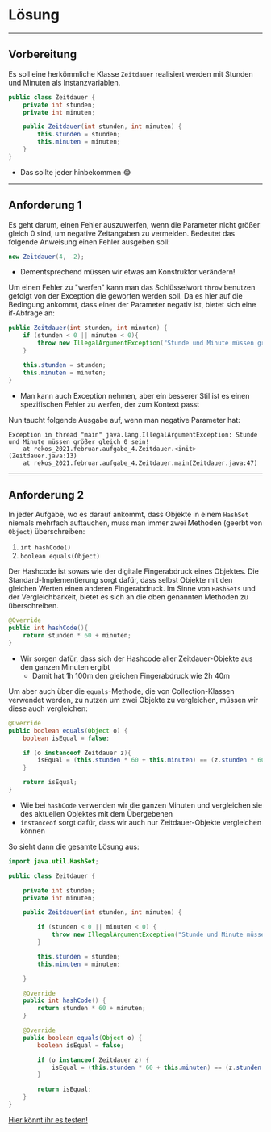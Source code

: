 # Lösung
***
## Vorbereitung

Es soll eine herkömmliche Klasse ``Zeitdauer`` realisiert werden mit Stunden und Minuten als Instanzvariablen.

````java
public class Zeitdauer {
    private int stunden;
    private int minuten;

    public Zeitdauer(int stunden, int minuten) {
        this.stunden = stunden;
        this.minuten = minuten;
    }
}
````
* Das sollte jeder hinbekommen 😂

***
## Anforderung 1

Es geht darum, einen Fehler auszuwerfen, wenn die Parameter nicht größer gleich 0 sind, um negative Zeitangaben zu
vermeiden. Bedeutet das folgende Anweisung einen Fehler ausgeben soll:
````java
new Zeitdauer(4, -2);
````
* Dementsprechend müssen wir etwas am Konstruktor verändern!

Um einen Fehler zu "werfen" kann man das Schlüsselwort ``throw`` benutzen gefolgt von der Exception die geworfen werden
soll. Da es hier auf die Bedingung ankommt, dass einer der Parameter negativ ist, bietet sich eine if-Abfrage an:

````java
public Zeitdauer(int stunden, int minuten) {
    if (stunden < 0 || minuten < 0){
        throw new IllegalArgumentException("Stunde und Minute müssen größer gleich 0 sein!");
    }

    this.stunden = stunden;
    this.minuten = minuten;
}
````
* Man kann auch Exception nehmen, aber ein besserer Stil ist es einen spezifischen Fehler zu werfen, der zum Kontext passt

Nun taucht folgende Ausgabe auf, wenn man negative Parameter hat:
````
Exception in thread "main" java.lang.IllegalArgumentException: Stunde und Minute müssen größer gleich 0 sein!
	at rekos_2021.februar.aufgabe_4.Zeitdauer.<init>(Zeitdauer.java:13)
	at rekos_2021.februar.aufgabe_4.Zeitdauer.main(Zeitdauer.java:47)
````

***

## Anforderung 2

In jeder Aufgabe, wo es darauf ankommt, dass Objekte in einem ``HashSet`` niemals mehrfach auftauchen, muss man immer
zwei Methoden (geerbt von ``Object``) überschreiben:
1. ``int hashCode()``
2. ``boolean equals(Object)``

Der Hashcode ist sowas wie der digitale Fingerabdruck eines Objektes. Die Standard-Implementierung sorgt dafür, dass
selbst Objekte mit den gleichen Werten einen anderen Fingerabdruck. Im Sinne von ``HashSets`` und der Vergleichbarkeit,
bietet es sich an die oben genannten Methoden zu überschreiben.

````java
@Override
public int hashCode(){
    return stunden * 60 + minuten;
}
````
* Wir sorgen dafür, dass sich der Hashcode aller Zeitdauer-Objekte aus den ganzen Minuten ergibt
  * Damit hat 1h 100m den gleichen Fingerabdruck wie 2h 40m

Um aber auch über die ``equals``-Methode, die von Collection-Klassen verwendet werden, zu nutzen um zwei Objekte zu vergleichen,
müssen wir diese auch vergleichen:

````java
@Override
public boolean equals(Object o) {
    boolean isEqual = false;

    if (o instanceof Zeitdauer z){
        isEqual = (this.stunden * 60 + this.minuten) == (z.stunden * 60 + z.minuten);
    }

    return isEqual;
}
````
* Wie bei ``hashCode`` verwenden wir die ganzen Minuten und vergleichen sie des aktuellen Objektes mit dem Übergebenen
* ``instanceof`` sorgt dafür, dass wir auch nur Zeitdauer-Objekte vergleichen können

So sieht dann die gesamte Lösung aus:

````java
import java.util.HashSet;

public class Zeitdauer {

    private int stunden;
    private int minuten;

    public Zeitdauer(int stunden, int minuten) {

        if (stunden < 0 || minuten < 0) {
            throw new IllegalArgumentException("Stunde und Minute müssen größer gleich 0 sein!");
        }

        this.stunden = stunden;
        this.minuten = minuten;

    }

    @Override
    public int hashCode() {
        return stunden * 60 + minuten;
    }

    @Override
    public boolean equals(Object o) {
        boolean isEqual = false;

        if (o instanceof Zeitdauer z) {
            isEqual = (this.stunden * 60 + this.minuten) == (z.stunden * 60 + z.minuten);
        }

        return isEqual;
    }
}
````

[Hier könnt ihr es testen!](Zeitdauer.java)
